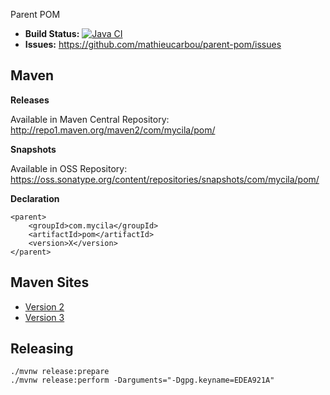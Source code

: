 Parent POM

 - __Build Status:__ [![Java CI](https://github.com/mathieucarbou/parent-pom/actions/workflows/ci.yaml/badge.svg)](https://github.com/mathieucarbou/parent-pom/actions/workflows/ci.yaml)
 - __Issues:__ https://github.com/mathieucarbou/parent-pom/issues

## Maven ##

 __Releases__

Available in Maven Central Repository: http://repo1.maven.org/maven2/com/mycila/pom/

 __Snapshots__

Available in OSS Repository:  https://oss.sonatype.org/content/repositories/snapshots/com/mycila/pom/

__Declaration__

    <parent>
        <groupId>com.mycila</groupId>
        <artifactId>pom</artifactId>
        <version>X</version>
    </parent>

## Maven Sites ##

 - [Version 2](https://code.mathieu.photography/parent-pom/reports/2/index.html)
 - [Version 3](https://code.mathieu.photography/parent-pom/reports/3/index.html)

## Releasing ##

```
./mvnw release:prepare
./mvnw release:perform -Darguments="-Dgpg.keyname=EDEA921A"
```
